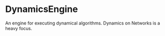 DynamicsEngine
==============

An engine for executing dynamical algorithms. Dynamics on Networks is a heavy focus. 
